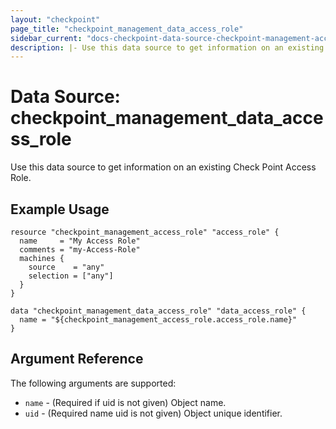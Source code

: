 ```yaml
---
layout: "checkpoint"
page_title: "checkpoint_management_data_access_role"
sidebar_current: "docs-checkpoint-data-source-checkpoint-management-access-role"
description: |- Use this data source to get information on an existing Check Point Access Role.
---
```


# Data Source: checkpoint_management_data_access_role

Use this data source to get information on an existing Check Point Access Role.

## Example Usage

```hcl
resource "checkpoint_management_access_role" "access_role" {
  name     = "My Access Role"
  comments = "my-Access-Role"
  machines {
    source    = "any"
    selection = ["any"]
  }
}

data "checkpoint_management_data_access_role" "data_access_role" {
  name = "${checkpoint_management_access_role.access_role.name}"
}
```

## Argument Reference

The following arguments are supported:

* `name` - (Required if uid is not given) Object name.
* `uid` - (Required name uid is not given) Object unique identifier.
